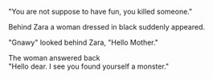 "You are not suppose to have fun, you killed someone."

Behind Zara a woman dressed in black suddenly appeared.

"Gnawy" looked behind Zara, "Hello Mother."

The woman answered back  
"Hello dear. I see you found yourself a monster."